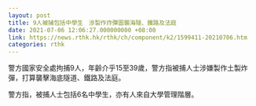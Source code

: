 ```yaml
---
layout: post
title: 9人被捕包括中學生　涉製作炸彈圖襲海隧、鐵路及法庭
date: 2021-07-06 12:06:27.000000000 +08:00
link: https://news.rthk.hk/rthk/ch/component/k2/1599411-20210706.htm
categories: rthk
---
```


警方國家安全處拘捕9人，年齡介乎15至39歲，警方指被捕人士涉嫌製作土製炸彈，打算襲擊海底隧道、鐵路及法庭。

警方指，被捕人士包括6名中學生，亦有人來自大學管理階層。
